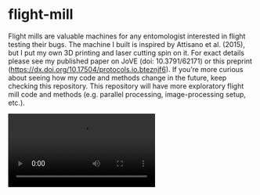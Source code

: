 # flight-mill
Flight mills are valuable machines for any entomologist interested in flight testing their bugs. The machine I built is inspired by Attisano et al. (2015), but I put my own 3D printing and laser cutting spin on it. For exact details please see my published paper on JoVE (doi: 10.3791/62171) or this preprint (https://dx.doi.org/10.17504/protocols.io.bteznjf6). If you’re more curious about seeing how my code and methods change in the future, keep checking this repository. This repository will have more exploratory flight mill code and methods (e.g. parallel processing, image-processing setup, etc.).


![flight_mill](https://user-images.githubusercontent.com/57693577/113089252-e5c18700-91ac-11eb-8095-9f79b2524110.mp4)

